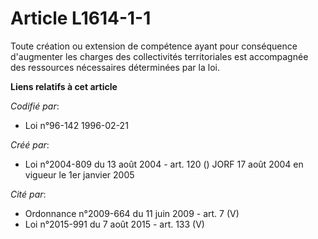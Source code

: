 # Article L1614-1-1

Toute création ou extension de compétence ayant pour conséquence d'augmenter les charges des collectivités territoriales est
accompagnée des ressources nécessaires déterminées par la loi.

**Liens relatifs à cet article**

_Codifié par_:

  - Loi n°96-142 1996-02-21

_Créé par_:

  - Loi n°2004-809 du 13 août 2004 - art. 120 () JORF 17 août 2004 en vigueur le 1er janvier 2005

_Cité par_:

  - Ordonnance n°2009-664 du 11 juin 2009 - art. 7 (V)
  - Loi n°2015-991 du 7 août 2015 - art. 133 (V)
